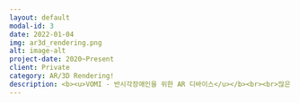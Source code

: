 ```yaml
---
layout: default
modal-id: 3
date: 2022-01-04
img: ar3d_rendering.png
alt: image-alt
project-date: 2020~Present
client: Private
category: AR/3D Rendering!
description: <b><u>VOMI - 반시각장애인을 위한 AR 디바이스</u></b><br><br>많은 사람들이 시각장애를 가진 분들은 아예 볼 수 없는 전맹으로 생각하지만, 시력이 저하되어 있어서 조금이나마 물체를 구별할 수 있는 저시력 (약시) 시각장애인분들도 계십니다. 이 분들에게는 글자 확대경이나 고대비와 같은 기능들을 가진 특수 장비가 필요한데, 해당 장비를 구입해서 쓰기에는 수백만원의 비용이 들어서 손쉽게 이용할 수 없다는 단점이 있었습니다. 그래서 저희는 해커톤을 통해서 해당 문제점에 대해 인지하였고, 대학병원 선생님과 여러 엔지니어들이 아이디어를 합쳐서 VR 장비에 부착하여 사용할 수 있는 디바이스를 제안하였습니다. 스마트폰의 카메라로 촬영된 영상은 VR 장비에 맞게 좌우 분할되어 나타나고, 여기에 출력되는 영상은 카메라 영상의 Edge를 살리는 모드, 고대비를 증가시킨 모드, Zoom 기능을 적용한 모드 등을 개발하여 직접 사용하실 수 있도록 프로토타입까지 개발하였습니다.<br><br>• 개발언어<br>Android Studio, OpenCV<br><br>[image](https://user-images.githubusercontent.com/18140805/149155157-995843bf-cf0d-4876-ba16-b7a3f6004470.png)<br><br><b><u>운동기능 손상환자들을 위한 재활운동 동영상</u></b><br><br>유투브에는 홈트레이닝 영상들이 정말 많습니다. 하지만 신경계 손상으로 인해서 제대로 몸을 움직일 수 없는 장애인을 위한 운동프로그램은 쉽게 찾아볼 수 없었습니다. 그래서 Unity3D를 이용하여 수십가지 운동들을 선정하여 3D 캐릭터의 rig를 편집하여 개별 animation을 직접 제작하였고, 이런 운동들의 조합을 Tabata 운동방법 (45초 운동/15초 휴식을 반복하는 인터벌 트레이닝 방식)으로 10~15분간 장애인분들이 스트레칭과 근력운동을 손쉽게 따라할 수 있는 컨텐츠를 제작하였습니다.<br><br>• 개발언어<br>Unity<br><br><iframe src="https://www.youtube.com/watch?v=yHoNtd05yLU" frameborder="0" allowfullscreen width="100%" height="300px"></iframe><br><br><iframe src="https://www.youtube.com/watch?v=4JBcSALO9mo" frameborder="0" allowfullscreen width="100%" height="300px"></iframe><br><br><iframe src="https://www.youtube.com/watch?v=IPmIQ3kaB2Q" frameborder="0" allowfullscreen width="100%" height="300px"></iframe><br><br>
---
```

